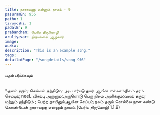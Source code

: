 ```yaml
---
title: நாராயணா என்னும் நாமம் - 9
pasuramEn: 956
pathu: 1
tirumozhi: 1
padalEn: 9
prabandham: பெரிய திருமொழி
aruliyavar: திருமங்கை ஆழ்வார்
image: 
audio: 
description: "This is an example song."
tags: 
detailedPage: "/songdetails/song-956"
---
```



###### பதம் பிரிக்கவும்

*குலம் தரும்; செல்வம் தந்திடும்; அடியார்படு துயர் ஆயின எல்லாம்நிலம் தரம் செய்யும்; neeL விசும்பு அருளும்;அருளொடு பெரு நிலம் அளிக்கும்;வலம் தரும்; மற்றும் தந்திடும் ; பெற்ற தாயினும்ஆயின செய்யும்;நலம் தரும் சொல்லை நான் கண்டு கொண்டேன் நாராயணா என்னும் நாமம்.(பெரிய திருமொழி 1.1.9)